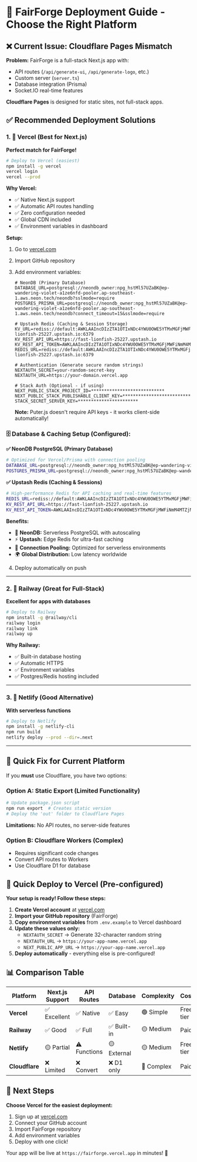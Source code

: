 # 🚀 FairForge Deployment Guide - Choose the Right Platform

## ❌ Current Issue: Cloudflare Pages Mismatch
**Problem:** FairForge is a full-stack Next.js app with:
- API routes (`/api/generate-ui`, `/api/generate-logo`, etc.)
- Custom server (`server.ts`)
- Database integration (Prisma)
- Socket.IO real-time features

**Cloudflare Pages** is designed for static sites, not full-stack apps.

## ✅ Recommended Deployment Solutions

### 1. 🥇 **Vercel (Best for Next.js)**
**Perfect match for FairForge!**

```bash
# Deploy to Vercel (easiest)
npm install -g vercel
vercel login
vercel --prod
```

**Why Vercel:**
- ✅ Native Next.js support
- ✅ Automatic API routes handling
- ✅ Zero configuration needed
- ✅ Global CDN included
- ✅ Environment variables in dashboard

**Setup:**
1. Go to [vercel.com](https://vercel.com)
2. Import GitHub repository
3. Add environment variables:
   ```
   # NeonDB (Primary Database)
   DATABASE_URL=postgresql://neondb_owner:npg_hstMl57UZaBK@ep-wandering-violet-a1ze6nfd-pooler.ap-southeast-1.aws.neon.tech/neondb?sslmode=require
   POSTGRES_PRISMA_URL=postgresql://neondb_owner:npg_hstMl57UZaBK@ep-wandering-violet-a1ze6nfd-pooler.ap-southeast-1.aws.neon.tech/neondb?connect_timeout=15&sslmode=require
   
   # Upstash Redis (Caching & Session Storage)
   KV_URL=rediss://default:AWKLAAIncDIzZTA1OTIxNDc4YWU0OWE5YTMxMGFjMWFiNmM4MTZjM3AyMjUyMjc@fast-lionfish-25227.upstash.io:6379
   KV_REST_API_URL=https://fast-lionfish-25227.upstash.io
   KV_REST_API_TOKEN=AWKLAAIncDIzZTA1OTIxNDc4YWU0OWE5YTMxMGFjMWFiNmM4MTZjM3AyMjUyMjc
   REDIS_URL=rediss://default:AWKLAAIncDIzZTA1OTIxNDc4YWU0OWE5YTMxMGFjMWFiNmM4MTZjM3AyMjUyMjc@fast-lionfish-25227.upstash.io:6379
   
   # Authentication (Generate secure random strings)
   NEXTAUTH_SECRET=your-random-secret-key
   NEXTAUTH_URL=https://your-domain.vercel.app
   
   # Stack Auth (Optional - if using)
   NEXT_PUBLIC_STACK_PROJECT_ID=****************************
   NEXT_PUBLIC_STACK_PUBLISHABLE_CLIENT_KEY=****************************************
   STACK_SECRET_SERVER_KEY=***********************
   ```
   
   **Note:** Puter.js doesn't require API keys - it works client-side automatically!

### 🗄️ **Database & Caching Setup (Configured):**

**✅ NeonDB PostgreSQL (Primary Database)**
```bash
# Optimized for Vercel/Prisma with connection pooling
DATABASE_URL=postgresql://neondb_owner:npg_hstMl57UZaBK@ep-wandering-violet-a1ze6nfd-pooler.ap-southeast-1.aws.neon.tech/neondb?sslmode=require
POSTGRES_PRISMA_URL=postgresql://neondb_owner:npg_hstMl57UZaBK@ep-wandering-violet-a1ze6nfd-pooler.ap-southeast-1.aws.neon.tech/neondb?connect_timeout=15&sslmode=require
```

**✅ Upstash Redis (Caching & Sessions)**
```bash
# High-performance Redis for API caching and real-time features
REDIS_URL=rediss://default:AWKLAAIncDIzZTA1OTIxNDc4YWU0OWE5YTMxMGFjMWFiNmM4MTZjM3AyMjUyMjc@fast-lionfish-25227.upstash.io:6379
KV_REST_API_URL=https://fast-lionfish-25227.upstash.io
KV_REST_API_TOKEN=AWKLAAIncDIzZTA1OTIxNDc4YWU0OWE5YTMxMGFjMWFiNmM4MTZjM3AyMjUyMjc
```

**Benefits:**
- 🚀 **NeonDB:** Serverless PostgreSQL with autoscaling
- ⚡ **Upstash:** Edge Redis for ultra-fast caching
- 🔄 **Connection Pooling:** Optimized for serverless environments
- 🌍 **Global Distribution:** Low latency worldwide
4. Deploy automatically on push

---

### 2. 🥈 **Railway (Great for Full-Stack)**
**Excellent for apps with databases**

```bash
# Deploy to Railway
npm install -g @railway/cli
railway login
railway link
railway up
```

**Why Railway:**
- ✅ Built-in database hosting
- ✅ Automatic HTTPS
- ✅ Environment variables
- ✅ Postgres/Redis hosting included

---

### 3. 🥉 **Netlify (Good Alternative)**
**With serverless functions**

```bash
# Deploy to Netlify
npm install -g netlify-cli
npm run build
netlify deploy --prod --dir=.next
```

---

## 🔧 Quick Fix for Current Platform

If you **must** use Cloudflare, you have two options:

### Option A: Static Export (Limited Functionality)
```bash
# Update package.json script
npm run export  # Creates static version
# Deploy the 'out' folder to Cloudflare Pages
```
**Limitations:** No API routes, no server-side features

### Option B: Cloudflare Workers (Complex)
- Requires significant code changes
- Convert API routes to Workers
- Use Cloudflare D1 for database

## 🎯 **Quick Deploy to Vercel (Pre-configured)**

**Your setup is ready! Follow these steps:**

1. **Create Vercel account** at [vercel.com](https://vercel.com)
2. **Import your GitHub repository** (FairForge)
3. **Copy environment variables** from `.env.example` to Vercel dashboard
4. **Update these values only:**
   - `NEXTAUTH_SECRET` → Generate 32-character random string
   - `NEXTAUTH_URL` → `https://your-app-name.vercel.app`
   - `NEXT_PUBLIC_APP_URL` → `https://your-app-name.vercel.app`
5. **Deploy automatically** - everything else is pre-configured!

## 📊 **Comparison Table**

| Platform | Next.js Support | API Routes | Database | Complexity | Cost |
|----------|----------------|------------|----------|------------|------|
| **Vercel** | ✅ Excellent | ✅ Native | ✅ Easy | 🟢 Simple | Free tier |
| **Railway** | ✅ Good | ✅ Full | ✅ Built-in | 🟡 Medium | Paid |
| **Netlify** | 🟡 Partial | ⚠️ Functions | 🟡 External | 🟡 Medium | Free tier |
| **Cloudflare** | ❌ Limited | ❌ Convert | ❌ D1 only | 🔴 Complex | Paid |

## 🔗 **Next Steps**

**Choose Vercel for the easiest deployment:**
1. Sign up at [vercel.com](https://vercel.com)
2. Connect your GitHub account
3. Import FairForge repository
4. Add environment variables
5. Deploy with one click!

Your app will be live at `https://fairforge.vercel.app` in minutes! 🎉